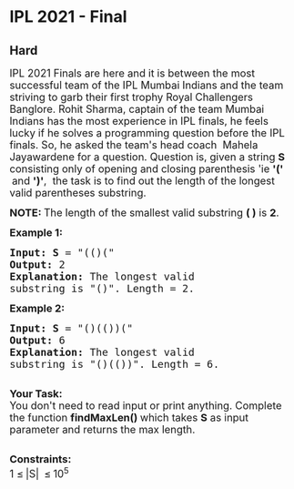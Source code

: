 # IPL 2021 - Final
## Hard 
<div class="problem-statement">
                <p></p><p><span style="font-size:18px">IPL 2021 Finals are here and it is between the most successful team of the IPL Mumbai Indians and the team striving to garb their first trophy Royal Challengers Banglore. Rohit Sharma, captain of the team Mumbai Indians has the most experience in IPL finals, he feels lucky if he solves a programming question before the IPL finals. So, he asked the team's head coach&nbsp; Mahela Jayawardene for a question. Question is</span><span style="font-size:18px">, given a string <strong>S </strong>consisting only of opening and closing parenthesis 'ie <strong>'(' &nbsp;</strong>and <strong>')'</strong>,&nbsp; the task is to find out the length of the longest valid parentheses</span><span style="font-size:18px"> substring.</span></p>

<p><span style="font-size:18px"><strong>NOTE: </strong>The length of the smallest valid substring&nbsp;<strong>( )</strong> is <strong>2</strong>.</span></p>

<p><span style="font-size:18px"><strong>Example 1:</strong></span></p>

<pre><span style="font-size:18px"><strong>Input: S</strong> = "(()(</span><span style="font-size:18px">"
<strong>Output:</strong> 2
<strong>Explanation: </strong>The longest valid 
substring is "()". Length = 2.</span>
</pre>

<p><span style="font-size:18px"><strong>Example 2:</strong></span></p>

<pre><span style="font-size:18px"><strong>Input: S</strong> = "()(())(</span><span style="font-size:18px">"
<strong>Output:</strong> 6
<strong>Explanation: </strong>The longest valid 
substring is "()(())</span><span style="font-size:18px">". Length = 6.</span></pre>

<p><br>
<span style="font-size:18px"><strong>Your Task: &nbsp;</strong><br>
You don't need to read input or print anything. Complete the function <strong>findMaxLen()&nbsp;</strong>which takes <strong>S</strong>&nbsp;as input parameter and returns the max length.</span></p>

<p><br>
<span style="font-size:18px"><strong>Constraints:</strong><br>
1 </span> <span style="font-size:18px">≤</span> <span style="font-size:18px"> |S|&nbsp;</span> <span style="font-size:18px">≤</span> <span style="font-size:18px"> 10<sup>5</sup></span></p>
 <p></p>
            </div>